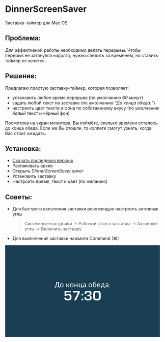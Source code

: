 # DinnerScreenSaver
Заставка-таймер для Mac OS

## Проблема:
Для эффективной работы необходимо делать перерывы. Чтобы перерыв не затянулся надолго, нужно следить за временем, но ставить таймер не хочется.

## Решение:
Предлагаю простую заставку-таймер, которая позволяет:
- установить любое время перерыва (по умолчанию *60 минут*)
- задать любой текст на заставке (по умолчанию *"До конца обеда:"*)
- настроить цвет текста и фона по собственному вкусу (по умолчанию *белый* текст и *чёрный* фон)

Посмотрев на экран монитора, Вы поймёте, сколько времени осталось до конца обеда.
Если же Вы отошли, то коллеги смогут узнать, когда Вас стоит ожидать.

## Установка:
- [Скачать последнюю версию](https://github.com/magauran/DinnerScreenSaver/releases/download/v1.0/DinnerScreenSaver.zip)
- Распаковать архив
- Открыть *DinnerScreenSaver.saver*
- Установить заставку
- Настроить время, текст и цвет (по желанию)

## Советы:
- Для быстрого включения заставки рекомендую настроить активные углы
   > Системные настройки -> Рабочий стол и заставка -> Активные углы -> Включить заставку
- Для выключения заставки нажмите Command (⌘)

![Скриншот][screenshot]

[screenshot]: https://github.com/magauran/DinnerScreenSaver/blob/master/Screenshot.png
